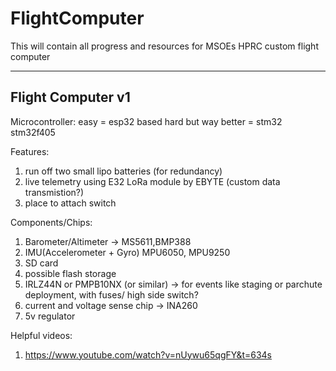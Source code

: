 # FlightComputer
This will contain all progress and resources for MSOEs HPRC custom flight computer

--------------------
Flight Computer v1
--------------------
Microcontroller:
easy = esp32 based
hard but way better = stm32 stm32f405

Features:
1. run off two small lipo batteries (for redundancy)
2. live telemetry using E32 LoRa module by EBYTE (custom data transmistion?)
3. place to attach switch

Components/Chips:
1. Barometer/Altimeter -> MS5611,BMP388
2.  IMU(Accelerometer + Gyro) MPU6050, MPU9250
3. SD card
4. possible flash storage
5. IRLZ44N or PMPB10NX (or similar) -> for events like staging or parchute deployment, with fuses/ high side switch?
6. current and voltage sense chip -> INA260
7. 5v regulator

Helpful videos:
1. https://www.youtube.com/watch?v=nUywu65qgFY&t=634s

